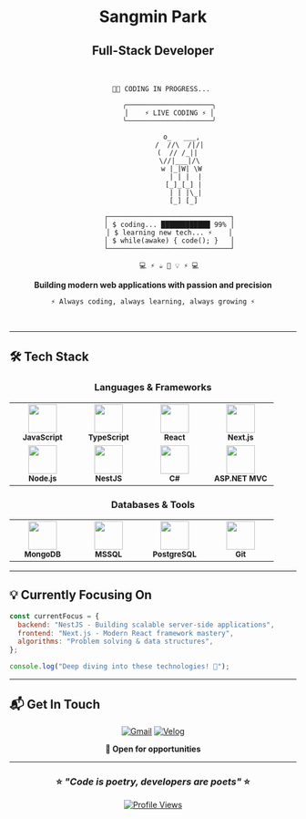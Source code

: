 <div align="center">

# Sangmin Park

## Full-Stack Developer

<br>

```
    👨‍💻 CODING IN PROGRESS...

        ╭─────────────────────╮
        │    ⚡ LIVE CODING ⚡ │
        ╰─────────────────────╯

              o_   ___,
             /  //\  /|/|
            (  // /_||
             \//|___|/\
              w |_|W| \W
                | | |  |
               [_]_[_] |
                | | |\_|
               [_] [_]

        ┌──────────────────────────────┐
        │ $ coding... ████████████ 99% │
        │ $ learning new tech... ⚡    │
        │ $ while(awake) { code(); }   │
        └──────────────────────────────┘

        💻 ⚡ ☕ 🚀 💡 ⚡ 💻
```

**Building modern web applications with passion and precision**

`⚡ Always coding, always learning, always growing ⚡`

<br>

</div>

---

## 🛠️ **Tech Stack**

<div align="center">

### **Languages & Frameworks**

<table>
<tr>
<td align="center" width="100">
<img src="https://cdn.jsdelivr.net/gh/devicons/devicon/icons/javascript/javascript-original.svg" width="50" height="50"/>
<br><sub><b>JavaScript</b></sub>
</td>
<td align="center" width="100">
<img src="https://cdn.jsdelivr.net/gh/devicons/devicon/icons/typescript/typescript-original.svg" width="50" height="50"/>
<br><sub><b>TypeScript</b></sub>
</td>
<td align="center" width="100">
<img src="https://cdn.jsdelivr.net/gh/devicons/devicon/icons/react/react-original.svg" width="50" height="50"/>
<br><sub><b>React</b></sub>
</td>
<td align="center" width="100">
<img src="https://cdn.jsdelivr.net/gh/devicons/devicon/icons/nextjs/nextjs-original.svg" width="50" height="50"/>
<br><sub><b>Next.js</b></sub>
</td>
</tr>
<tr>
<td align="center" width="100">
<img src="https://cdn.jsdelivr.net/gh/devicons/devicon/icons/nodejs/nodejs-original.svg" width="50" height="50"/>
<br><sub><b>Node.js</b></sub>
</td>
<td align="center" width="100">
<img src="https://nestjs.com/img/logo-small.svg" width="50" height="50"/>
<br><sub><b>NestJS</b></sub>
</td>
<td align="center" width="100">
<img src="https://cdn.jsdelivr.net/gh/devicons/devicon/icons/csharp/csharp-original.svg" width="50" height="50"/>
<br><sub><b>C#</b></sub>
</td>
<td align="center" width="100">
<img src="https://cdn.jsdelivr.net/gh/devicons/devicon/icons/dot-net/dot-net-original.svg" width="50" height="50"/>
<br><sub><b>ASP.NET MVC</b></sub>
</td>
</tr>
</table>

### **Databases & Tools**

<table>
<tr>
<td align="center" width="100">
<img src="https://cdn.jsdelivr.net/gh/devicons/devicon/icons/mongodb/mongodb-original.svg" width="50" height="50"/>
<br><sub><b>MongoDB</b></sub>
</td>
<td align="center" width="100">
<img src="https://cdn.jsdelivr.net/gh/devicons/devicon/icons/microsoftsqlserver/microsoftsqlserver-plain.svg" width="50" height="50"/>
<br><sub><b>MSSQL</b></sub>
</td>
<td align="center" width="100">
<img src="https://cdn.jsdelivr.net/gh/devicons/devicon/icons/postgresql/postgresql-original.svg" width="50" height="50"/>
<br><sub><b>PostgreSQL</b></sub>
</td>
<td align="center" width="100">
<img src="https://cdn.jsdelivr.net/gh/devicons/devicon/icons/git/git-original.svg" width="50" height="50"/>
<br><sub><b>Git</b></sub>
</td>
</tr>
</table>

</div>

---

## 💡 **Currently Focusing On**

```javascript
const currentFocus = {
  backend: "NestJS - Building scalable server-side applications",
  frontend: "Next.js - Modern React framework mastery",
  algorithms: "Problem solving & data structures",
};

console.log("Deep diving into these technologies! 🎯");
```

---

## 📬 **Get In Touch**

<div align="center">

[![Gmail](https://img.shields.io/badge/Gmail-D14836?style=for-the-badge&logo=gmail&logoColor=white)](mailto:nambawon1@gmail.com)
[![Velog](https://img.shields.io/badge/Velog-20C997?style=for-the-badge&logo=velog&logoColor=white)](https://velog.io/@vekkary)

**💼 Open for opportunities**

</div>

---

<div align="center">

### ⭐ _"Code is poetry, developers are poets"_ ⭐

[![Profile Views](https://komarev.com/ghpvc/?username=gkkary3&style=flat-square&color=blue)](https://github.com/gkkary3)

</div>
